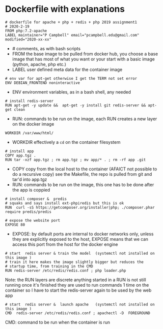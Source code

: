 # Dockerfile with explanations 
```
# dockerfile for apache + php + redis + php 2019 assignment1
# 2020-2-19
FROM php:7.2-apache
LABEL maintainer="P Campbell" email="pcampbell.edu@gmail.com" modified="2020-xx-xx"
```
* \# comments, as with bash scripts
* FROM the base image to be pulled from docker hub, you choose a base image that has most of what you want or your start with a basic image (python, apache, php etc.)
* LABEL user defined meta data for the container image
```
# env var for apt-get otherwise I get the TERM not set error
ENV DEBIAN_FRONTEND noninteractive
```
* ENV environment variables, as in a bash shell, any needed
```
# install redis-server 
RUN apt-get -y update &&  apt-get -y install git redis-server && apt-get clean 
```
* RUN: commands to be run on the image, each RUN creates a new layer on the docker image
```
WORKDIR /var/www/html/
```
* WORKDIR effectively a `cd` on the container filesystem
```
# install app
COPY app.tgz .
RUN tar -xzf app.tgz ; rm app.tgz ; mv app/* . ; rm -rf app .git
```
* COPY copy from the local host to the container (AFAICT not possible to do a recursive copy) see the Makefile, the repo is pulled from git and tar'd into app.tgz 
* RUN: commands to be run on the image, this one has to be done after the app is coppied 
```
# install composer &  predis
# squaks and says install ext-phpiredis but this is ok
RUN  curl -sS https://getcomposer.org/installer|php; ./composer.phar require predis/predis
```
```
# expose the website port
EXPOSE 80
```
* EXPOSE: by default ports are internal to docker networks only, unless they are explicitly exposed to the host, EXPOSE means that we can access this port from the host for the docker engine
```
# start  redis server & train the model  (systemctl not installed on this image )
# train it here makes the image slightly bigger but reduces the
# startup time, from training in the CMD
RUN redis-server /etc/redis/redis.conf ; php loader.php 
```
Note:  the RUN layers are discrete anything started in  a RUN is not still running once it's finished
they are used to run commands 1 time on the container
so I have to start the redis-server again to be used by the web app

```
# start  redis server &  launch apache   (systemctl not installed on this image )
CMD  redis-server /etc/redis/redis.conf ; apachectl -D  FOREGROUND
```
CMD: command to be run when the container is run

